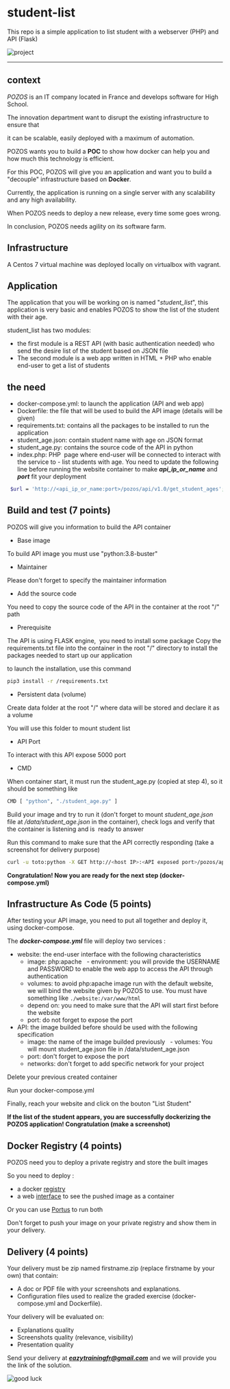 # student-list 
This repo is a simple application to list student with a webserver (PHP) and API (Flask)

![project](https://user-images.githubusercontent.com/18481009/84582395-ba230b00-adeb-11ea-9453-22ed1be7e268.jpg)


------------



## context

*POZOS*  is an IT company located in France and develops software for High School.

The innovation department want to disrupt the existing infrastructure to ensure that

it can be scalable, easily deployed with a maximum of automation.

POZOS wants you to build a **POC** to show how docker can help you and how much this technology is efficient.

For this POC, POZOS will give you an application and want you to build a "decouple" infrastructure based on **Docker**.

Currently, the application is running on a single server with any scalability and any high availability.

When POZOS needs to deploy a new release, every time some goes wrong.

In conclusion, POZOS needs agility on its software farm.

## Infrastructure
A Centos 7 virtual machine was deployed locally on virtualbox with vagrant.

## Application


The application that you will be working on is named "*student_list*", this application is very basic and enables POZOS to show the list of the student with their age.

student_list has two modules:

- the first module is a REST API (with basic authentication needed) who send the desire list of the student based on JSON file
- The second module is a web app written in HTML + PHP who enable end-user to get a list of students

## the need

- docker-compose.yml: to launch the application (API and web app)
- Dockerfile: the file that will be used to build the API image (details will be given)
- requirements.txt: contains all the packages to be installed to run the application
- student_age.json: contain student name with age on JSON format
- student_age.py: contains the source code of the API in python
- index.php: PHP  page where end-user will be connected to interact with the service to - list students with age. You need to update the following line before running the website container to make ***api_ip_or_name*** and ***port*** fit your deployment

```bash 
 $url = 'http://<api_ip_or_name:port>/pozos/api/v1.0/get_student_ages';
 ```



## Build and test (7 points)

POZOS will give you information to build the API container

- Base image

To build API image you must use "python:3.8-buster"

- Maintainer

Please don't forget to specify the maintainer information

- Add the source code

You need to copy the source code of the API in the container at the root "/" path

- Prerequisite

The API is using FLASK engine,  you need to install some package 
Copy the requirements.txt file into the container in the root "/" directory to install the packages needed to start up our application

to launch the installation, use this command

```bash
pip3 install -r /requirements.txt
```
- Persistent data (volume)

Create data folder at the root "/" where data will be stored and declare it as a volume

You will use this folder to mount student list

- API Port

To interact with this API expose 5000 port

- CMD

When container start, it must run the student_age.py (copied at step 4), so it should be something like
```bash 
CMD [ "python", "./student_age.py" ]
```

Build your image and try to run it (don't forget to mount *student_age.json* file at */data/student_age.json* in the container), check logs and verify that the container is listening and is  ready to answer

Run this command to make sure that the API correctly responding (take a screenshot for delivery purpose)
```bash 
curl -u toto:python -X GET http://<host IP>:<API exposed port>/pozos/api/v1.0/get_student_ages
```

**Congratulation! Now you are ready for the next step (docker-compose.yml)**

## Infrastructure As Code (5 points)

After testing your API image, you need to put all together and deploy it, using docker-compose.

The ***docker-compose.yml*** file will deploy two services :

- website: the end-user interface with the following characteristics
   - image: php:apache
   - environment: you will provide the USERNAME and PASSWORD to enable the web app to access the API through authentication
   - volumes: to avoid php:apache image run with the default website, we will bind the website given by POZOS to use. You must have something like
`./website:/var/www/html`
   - depend on: you need to make sure that the API will start first before the website
   - port: do not forget to expose the port
- API: the image builded before should be used with the following specification
   - image: the name of the image builded previously
   - volumes: You will mount student_age.json file in /data/student_age.json
   - port: don't forget to expose the port
   - networks: don't forget to add specific network for your project

Delete your previous created container

Run your docker-compose.yml

Finally, reach your website and click on the bouton "List Student"

**If the list of the student appears, you are successfully dockerizing the POZOS application! Congratulation (make a screenshot)**

## Docker Registry (4 points)

POZOS need you to deploy a private registry and store the built images

So you need to deploy :

- a docker [registry](https://docs.docker.com/registry/ "registry")
- a web [interface](https://hub.docker.com/r/joxit/docker-registry-ui/ "interface") to see the pushed image as a container

Or you can use [Portus](http://port.us.org/ "Portus") to run both

Don't forget to push your image on your private registry and show them in your delivery.

## Delivery (4 points)

Your delivery must be zip named firstname.zip (replace firstname by your own) that contain:

- A doc or PDF file with your screenshots and explanations.
- Configuration files used to realize the graded exercise (docker-compose.yml and Dockerfile).

Your delivery will be evaluated on:

- Explanations quality
- Screenshots quality (relevance, visibility)
- Presentation quality

Send your delivery at ***eazytrainingfr@gmail.com*** and we will provide you the link of the solution.

![good luck](https://user-images.githubusercontent.com/18481009/84582398-cad38100-adeb-11ea-95e3-2a9d4c0d5437.gif)
